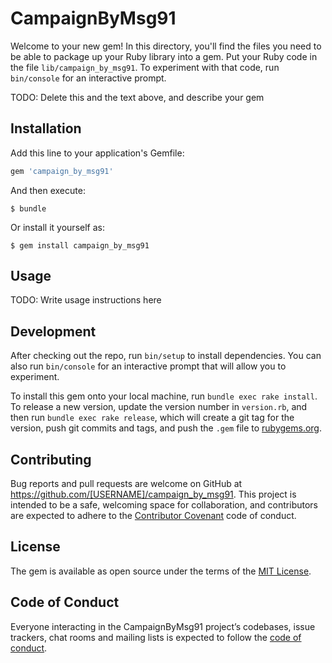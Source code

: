 # CampaignByMsg91

Welcome to your new gem! In this directory, you'll find the files you need to be able to package up your Ruby library into a gem. Put your Ruby code in the file `lib/campaign_by_msg91`. To experiment with that code, run `bin/console` for an interactive prompt.

TODO: Delete this and the text above, and describe your gem

## Installation

Add this line to your application's Gemfile:

```ruby
gem 'campaign_by_msg91'
```

And then execute:

    $ bundle

Or install it yourself as:

    $ gem install campaign_by_msg91

## Usage

TODO: Write usage instructions here

## Development

After checking out the repo, run `bin/setup` to install dependencies. You can also run `bin/console` for an interactive prompt that will allow you to experiment.

To install this gem onto your local machine, run `bundle exec rake install`. To release a new version, update the version number in `version.rb`, and then run `bundle exec rake release`, which will create a git tag for the version, push git commits and tags, and push the `.gem` file to [rubygems.org](https://rubygems.org).

## Contributing

Bug reports and pull requests are welcome on GitHub at https://github.com/[USERNAME]/campaign_by_msg91. This project is intended to be a safe, welcoming space for collaboration, and contributors are expected to adhere to the [Contributor Covenant](http://contributor-covenant.org) code of conduct.

## License

The gem is available as open source under the terms of the [MIT License](https://opensource.org/licenses/MIT).

## Code of Conduct

Everyone interacting in the CampaignByMsg91 project’s codebases, issue trackers, chat rooms and mailing lists is expected to follow the [code of conduct](https://github.com/[USERNAME]/campaign_by_msg91/blob/master/CODE_OF_CONDUCT.md).
